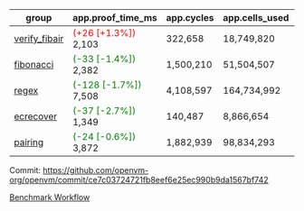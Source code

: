 | group | app.proof_time_ms | app.cycles | app.cells_used | leaf.proof_time_ms | leaf.cycles | leaf.cells_used |
| -- | -- | -- | -- | -- | -- | -- |
| [verify_fibair](https://github.com/openvm-org/openvm/blob/benchmark-results/benchmarks-pr/2013/verify_fibair-ce7c03724721fb8eef6e25ec990b9da1567bf742.md) |<span style='color: red'>(+26 [+1.3%])</span> 2,103 |  322,658 |  18,749,820 |- | - | - |
| [fibonacci](https://github.com/openvm-org/openvm/blob/benchmark-results/benchmarks-pr/2013/fibonacci-ce7c03724721fb8eef6e25ec990b9da1567bf742.md) |<span style='color: green'>(-33 [-1.4%])</span> 2,382 |  1,500,210 |  51,504,507 |- | - | - |
| [regex](https://github.com/openvm-org/openvm/blob/benchmark-results/benchmarks-pr/2013/regex-ce7c03724721fb8eef6e25ec990b9da1567bf742.md) |<span style='color: green'>(-128 [-1.7%])</span> 7,508 |  4,108,597 |  164,734,992 |- | - | - |
| [ecrecover](https://github.com/openvm-org/openvm/blob/benchmark-results/benchmarks-pr/2013/ecrecover-ce7c03724721fb8eef6e25ec990b9da1567bf742.md) |<span style='color: green'>(-37 [-2.7%])</span> 1,349 |  140,487 |  8,866,654 |- | - | - |
| [pairing](https://github.com/openvm-org/openvm/blob/benchmark-results/benchmarks-pr/2013/pairing-ce7c03724721fb8eef6e25ec990b9da1567bf742.md) |<span style='color: green'>(-24 [-0.6%])</span> 3,872 |  1,882,939 |  98,834,293 |- | - | - |


Commit: https://github.com/openvm-org/openvm/commit/ce7c03724721fb8eef6e25ec990b9da1567bf742

[Benchmark Workflow](https://github.com/openvm-org/openvm/actions/runs/17146095801)
